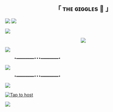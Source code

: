 <h2 align="center">
    「 ᴛʜᴇ ɢɪɢɢʟᴇs 👻 」
</h2>

</h2>
<img src="https://user-images.githubusercontent.com/73097560/115834477-dbab4500-a447-11eb-908a-139a6edaec5c.gif">

<img src="https://readme-typing-svg.herokuapp.com?color=FF0000&width=420&lines=ᴠɪɴɪᴛ+ᴍᴇʜᴛᴀ+🌸">


 

<a href="https://envs.sh/BAU.mp4"><img src="https://user-images.githubusercontent.com/73097560/115834477-dbab4500-a447-11eb-908a-139a6edaec5c.gif"></a>

<p align="center"><a href="https://envs.sh/BAC.mp4"><img src="https://telegra.ph/file/3df11bcade4a69a6335f2.jpg"></a></p>

<a href="https://envs.sh/BAU.mp4"><img src="https://user-images.githubusercontent.com/73097560/115834477-dbab4500-a447-11eb-908a-139a6edaec5c.gif"></a>


        •━━━━━━━━•••━━━━━━━━•

<img src="https://readme-typing-svg.herokuapp.com?color=FF0000&width=420&lines=MADE+BYE+BADMUNDA%E2%9D%A4%EF%B8%8F"> 

        •━━━━━━━━•••━━━━━━━━•

</h2>
<img src="https://user-images.githubusercontent.com/73097560/115834477-dbab4500-a447-11eb-908a-139a6edaec5c.gif">

<a href="https://github.com/Badhacker98/BADMUSIC/blob/bad/MUSIC/Bad.md"><img title="Tap to host" src="https://img.shields.io/badge/Tap to host-%23000000.svg?&style=for-the-badge&logo=github&logoColor=61DAFB"></a>

</h2>
<img src="https://user-images.githubusercontent.com/73097560/115834477-dbab4500-a447-11eb-908a-139a6edaec5c.gif">
